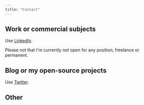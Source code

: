 ```yaml
---
title: "Contact"
---
```


## Work or commercial subjects
Use [LinkedIn](https://www.linkedin.com/in/jucrouzet/).

Please not that I'm currently not open for any position, freelance or permanent.

## Blog or my open-source projects
Use [Twitter](https://twitter.com/codeAndPotatoes).

## Other